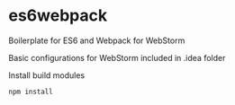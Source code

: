 # es6webpack
Boilerplate for ES6 and Webpack for WebStorm

Basic configurations for WebStorm included in .idea folder

Install build modules
```
npm install
```